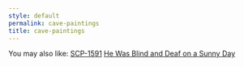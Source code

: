 ```yaml
---
style: default
permalink: cave-paintings
title: cave-paintings
---
```

You may also like:
[SCP-1591](http://scp-wiki.net/scp-1591)
[He Was Blind and Deaf on a Sunny Day](http://scp-wiki.net/he-was-blind-and-deaf-on-a-sunny-day)